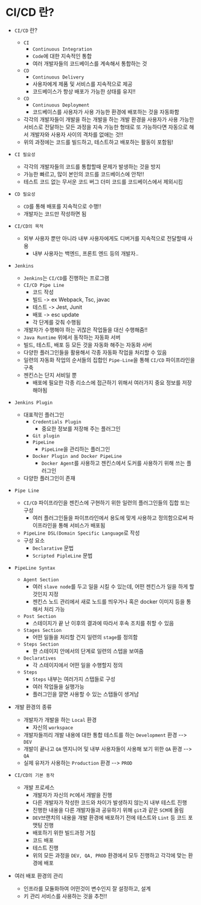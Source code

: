 # CI/CD 란?

- `CI/CD` 란?
    + `CI`
        * `Continuous Integration`
        * `Code`에 대한 지속적인 통합
        * 여러 개발자들의 코드베이스를 계속해서 통합하는 것
    + `CD`
        * `Continuous Delivery`
        * 사용자에게 제품 및 서비스를 지속적으로 제공
        * 코드베이스가 항상 배포가 가능한 상태를 유지!!
    + `CD`
        * `Continuous Deployment`
        * 코드베이스를 사용자가 사용 가능한 환경에 배포하는 것을 자동화함
    + 각각의 개발자들이 개발을 하는 개발을 하는 개발 환경을 사용자가 사용 가능한 서비스로 전달하는 모든 과정을 지속 가능한 형태로 또 가능하다면 자동으로 해서 개발자와 사용자 사이의 격차를 없애는 것!!
    + 위의 과정에는 코드를 빌드하고, 테스트하고 배포하는 활동이 포함됨!
    
- `CI 필요성`
    + 각각의 개발자들의 코드를 통합할때 문제가 발생하는 것을 방지
    + 가능한 빠르고, 많이 본인의 코드를 코드베이스에 안착!!
    + 테스트 코드 없는 무서운 코드 버그 더미 코드를 코드베이스에서 제외시킴

- `CD 필요성`
    + `CD`를 통해 배포를 지속적으로 수행!!
    + 개발자는 코드만 작성하면 됨

- `CI/CD의 목적`
    + 외부 사용자 뿐만 아니라 내부 사용자에게도 디버거를 지속적으로 전달할때 사용
        * 내부 사용자는 백엔드, 프론트 엔드 등의 개발자..

- `Jenkins`
    + `Jenkins`는 `CI/CD`를 진행하는 프로그램
    + `CI/CD Pipe Line`
        * 코드 작성
        * 빌드 -> ex Webpack, Tsc, javac
        * 테스트 -> Jest, Junit
        * 배포 -> esc update
        * 각 단계를 갖춰 수행됨
    + 개발자가 수행해야 하는 귀찮은 작업들을 대신 수행해줌!!
    + `Java Runtime` 위에서 동작하는 자동화 서버
    + 빌드, 테스트, 배포 등 모든 것을 자동화 해주는 자동화 서버
    + 다양한 플러그인들을 활용해서 각종 자동화 작업을 처리할 수 있음
    + 일련의 자동화 작업의 순서들의 집합인 `Pipe-Line`을 통해 `CI/CD` 파이프라인을 구축
    + 젠킨스는 단지 서비일 뿐
        * 배포에 필요한 각종 리소스에 접근하기 위해서 여러가지 중요 정보를 저장해야됨

- `Jenkins Plugin`
    + 대표적인 플러그인
        * `Credentials Plugin`
            + 중요한 정보를 저장해 주는 플러그인
        * `Git plugin`
        * `PipeLine`
            + `PipeLine`을 관리하는 플러그인
        * `Docker Plugin and Docker PipeLine`
            * `Docker Agent`를 사용하고 젠킨스에서 도커를 사용하기 위해 쓰는 플러그인
    + 다양한 플러그인이 존재

- `Pipe Line`
    + `CI/CD` 파이프라인을 젠킨스에 구현하기 위한 일련의 플러그인들의 집합 또는 구성
        * 여러 플러그인들을 파이프라인에서 용도에 맞게 사용하고 정의함으로써 파이프라인을 통해 서비스가 배포됨
    + `PipeLine DSL(Domain Specific Language`로 작성
    + 구성 요소
        * `Declarative` 문법
        * `Scripted PipleLine` 문법

- `PipeLine Syntax`
    + `Agent Section`
        * 여러 `slave node`를 두고 일을 시킬 수 있는데, 어떤 젠킨스가 일을 하게 할 것인지 지정
        * 젠킨스 노드 관리에서 새로 노드를 띄우거나 혹은 docker 이미지 등을 통해서 처리 가능
    + `Post Section`
        * 스테이지가 끝 난 이후의 결과에 따라서 후속 조치를 취할 수 있음
    + `Stages Section`
        * 어떤 일들을 처리할 건지 일련의 `stage`를 정의함
    + `Steps Section`
        * 한 스테이지 안에서의 단계로 일련의 스텝을 보여줌
    + `Declaratives`
        * 각 스테이지에서 어떤 일을 수행할지 정의
    + `Steps`
        * `Steps` 내부는 여러가지 스탭들로 구성
        * 여러 작업들을 실행가능
        * 플러그인을 깔면 사용할 수 있는 스탭들이 생겨남

- 개발 환경의 종류
    + 개발자가 개발을 하는 `Local` 환경
        * 자신의 `workspace`
    + 개발자들끼리 개발 내용에 대한 통합 테스트를 하는 `Development` 환경 --> `DEV`
    + 개발이 끝나고 `QA` 엔지니어 및 내부 사용자들이 사용해 보기 위한 `QA` 환경 --> `QA`
    + 실제 유저가 사용하는 `Production` 환경 --> `PROD`

- `CI/CD의 기본 동작`
    + 개발 프로세스
        * 개발자가 자신의 `PC`에서 개발을 진행
        * 다른 개발자가 작성한 코드와 차이가 발생하지 않는지 내부 테스트 진행
        * 진행한 내용을 다른 개발자들과 공유하기 위해 `git`과 같은 `SCM`에 올림
        * `DEV`브랜치의 내용을 개발 환경에 배포하기 전에 테스트와 `Lint` 등 코드 포맷팅 진행
        * 배포하기 위한 빌드과정 거침
        * 코드 배포
        * 테스트 진행
        * 위의 모든 과정을 `DEV, QA, PROD` 환경에서 모두 진행하고 각각에 맞는 환경에 배포

- 여러 배포 환경의 관리
    + 인프라를 모듈화하여 어떤것이 변수인지 잘 설정하고, 설계
    + 키 관리 서비스를 사용하는 것을 추천!!

